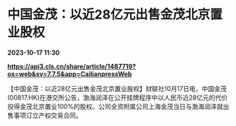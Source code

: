 # 中国金茂：以近28亿元出售金茂北京置业股权

**2023-10-17 11:30**

**https://api3.cls.cn/share/article/1487719?os=web&sv=7.7.5&app=CailianpressWeb**

【中国金茂：以近28亿元出售金茂北京置业股权】财联社10月17日电，中国金茂(00817.HK)在港交所公告，渤海润泽在公开挂牌程序中以人民币近28亿元的代价投得金茂北京置业100%的股权。公司全资附属公司上海金茂当日与渤海润泽就出售事项订立产权交易合同。
